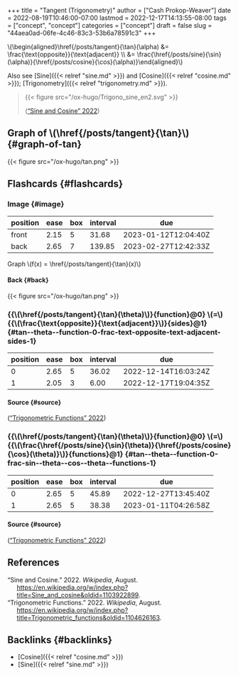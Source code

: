 +++
title = "Tangent (Trigonometry)"
author = ["Cash Prokop-Weaver"]
date = 2022-08-19T10:46:00-07:00
lastmod = 2022-12-17T14:13:55-08:00
tags = ["concept", "concept"]
categories = ["concept"]
draft = false
slug = "44aea0ad-06fe-4c46-83c3-53b6a78591c3"
+++

\\(\begin{aligned}\href{/posts/tangent}{\tan}(\alpha) &= \frac{\text{opposite}}{\text{adjacent}} \\\ &= \frac{\href{/posts/sine}{\sin}(\alpha)}{\href{/posts/cosine}{\cos}(\alpha)}\end{aligned}\\)

Also see [Sine]({{< relref "sine.md" >}}) and [Cosine]({{< relref "cosine.md" >}}); [Trigonometry]({{< relref "trigonometry.md" >}}).

> {{< figure src="/ox-hugo/Trigono_sine_en2.svg" >}}
>
> (<a href="#citeproc_bib_item_1">“Sine and Cosine” 2022</a>)


## Graph of \\(\href{/posts/tangent}{\tan}\\) {#graph-of-tan}

{{< figure src="/ox-hugo/tan.png" >}}


## Flashcards {#flashcards}


### Image {#image}

| position | ease | box | interval | due                  |
|----------|------|-----|----------|----------------------|
| front    | 2.15 | 5   | 31.68    | 2023-01-12T12:04:40Z |
| back     | 2.65 | 7   | 139.85   | 2023-02-27T12:42:33Z |

Graph \\(f(x) = \href{/posts/tangent}{\tan}(x)\\)


#### Back {#back}

{{< figure src="/ox-hugo/tan.png" >}}


### {{\\(\href{/posts/tangent}{\tan}(\theta)\\)}{function}@0} \\(=\\) {{\\(\frac{\text{opposite}}{\text{adjacent}}\\)}{sides}@1} {#tan--theta--function-0-frac-text-opposite-text-adjacent-sides-1}

| position | ease | box | interval | due                  |
|----------|------|-----|----------|----------------------|
| 0        | 2.65 | 5   | 36.02    | 2022-12-14T16:03:24Z |
| 1        | 2.05 | 3   | 6.00     | 2022-12-17T19:04:35Z |


#### Source {#source}

(<a href="#citeproc_bib_item_2">“Trigonometric Functions” 2022</a>)


### {{\\(\href{/posts/tangent}{\tan}(\theta)\\)}{function}@0} \\(=\\) {{\\(\frac{\href{/posts/sine}{\sin}(\theta)}{\href{/posts/cosine}{\cos}(\theta)}\\)}{functions}@1} {#tan--theta--function-0-frac-sin--theta--cos--theta--functions-1}

| position | ease | box | interval | due                  |
|----------|------|-----|----------|----------------------|
| 0        | 2.65 | 5   | 45.89    | 2022-12-27T13:45:40Z |
| 1        | 2.65 | 5   | 38.38    | 2023-01-11T04:26:58Z |


#### Source {#source}

(<a href="#citeproc_bib_item_2">“Trigonometric Functions” 2022</a>)

## References

<style>.csl-entry{text-indent: -1.5em; margin-left: 1.5em;}</style><div class="csl-bib-body">
  <div class="csl-entry"><a id="citeproc_bib_item_1"></a>“Sine and Cosine.” 2022. <i>Wikipedia</i>, August. <a href="https://en.wikipedia.org/w/index.php?title=Sine_and_cosine&oldid=1103922899">https://en.wikipedia.org/w/index.php?title=Sine_and_cosine&#38;oldid=1103922899</a>.</div>
  <div class="csl-entry"><a id="citeproc_bib_item_2"></a>“Trigonometric Functions.” 2022. <i>Wikipedia</i>, August. <a href="https://en.wikipedia.org/w/index.php?title=Trigonometric_functions&oldid=1104626163">https://en.wikipedia.org/w/index.php?title=Trigonometric_functions&#38;oldid=1104626163</a>.</div>
</div>


## Backlinks {#backlinks}

-   [Cosine]({{< relref "cosine.md" >}})
-   [Sine]({{< relref "sine.md" >}})
